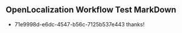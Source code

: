 ## OpenLocalization Workflow Test MarkDown
* 71e9998d-e6dc-4547-b56c-7125b537e443 thanks!

<!--HONumber=Aug16_HO4-->


